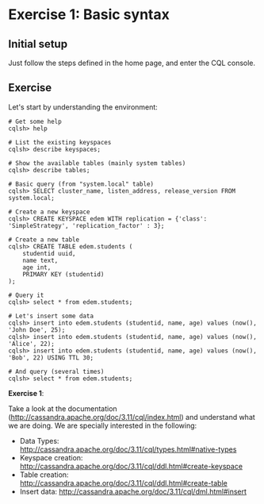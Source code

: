 # Exercise 1: Basic syntax

## Initial setup

Just follow the steps defined in the home page, and enter the CQL console.

## Exercise

Let's start by understanding the environment:

```shell
# Get some help
cqlsh> help

# List the existing keyspaces
cqlsh> describe keyspaces;

# Show the available tables (mainly system tables)
cqlsh> describe tables;

# Basic query (from "system.local" table)
cqlsh> SELECT cluster_name, listen_address, release_version FROM system.local;

# Create a new keyspace
cqlsh> CREATE KEYSPACE edem WITH replication = {'class': 'SimpleStrategy', 'replication_factor' : 3};

# Create a new table
cqlsh> CREATE TABLE edem.students (
    studentid uuid,
    name text,
    age int,
    PRIMARY KEY (studentid)
);

# Query it
cqlsh> select * from edem.students;

# Let's insert some data
cqlsh> insert into edem.students (studentid, name, age) values (now(), 'John Doe', 25);
cqlsh> insert into edem.students (studentid, name, age) values (now(), 'Alice', 22);
cqlsh> insert into edem.students (studentid, name, age) values (now(), 'Bob', 22) USING TTL 30;

# And query (several times)
cqlsh> select * from edem.students;
```

**Exercise 1**:

Take a look at the documentation (http://cassandra.apache.org/doc/3.11/cql/index.html) and understand what we are doing.
We are specially interested in the following:

* Data Types: http://cassandra.apache.org/doc/3.11/cql/types.html#native-types
* Keyspace creation: http://cassandra.apache.org/doc/3.11/cql/ddl.html#create-keyspace
* Table creation: http://cassandra.apache.org/doc/3.11/cql/ddl.html#create-table
* Insert data: http://cassandra.apache.org/doc/3.11/cql/dml.html#insert